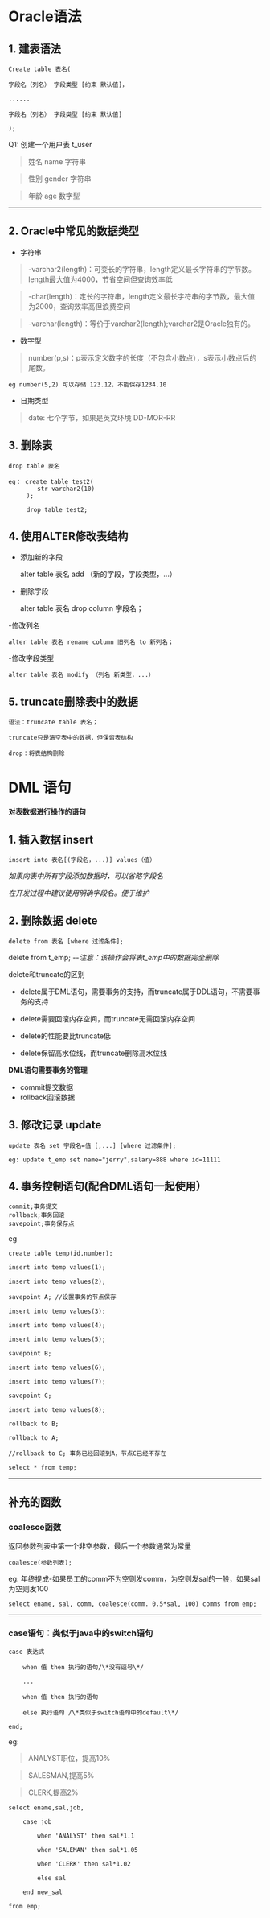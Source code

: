 # Oracle语法


## 1. 建表语法

    Create table 表名(
    
    字段名（列名） 字段类型 [约束 默认值]，
        
    ......

    字段名（列名） 字段类型 [约束 默认值]

    );

    
Q1: 创建一个用户表 t_user

>姓名 name 字符串

>性别 gender 字符串

>年龄 age 数字型

***

## 2. Oracle中常见的数据类型

- 字符串

> -varchar2(length)：可变长的字符串，length定义最长字符串的字节数。length最大值为4000，节省空间但查询效率低

> -char(length)：定长的字符串，length定义最长字符串的字节数，最大值为2000，查询效率高但浪费空间

> -varchar(length)：等价于varchar2(length);varchar2是Oracle独有的。

- 数字型

> number(p,s)：p表示定义数字的长度（不包含小数点），s表示小数点后的尾数。

    eg number(5,2) 可以存储 123.12，不能保存1234.10

- 日期类型

> date: 七个字节，如果是英文环境 DD-MOR-RR 


## 3. 删除表 

    drop table 表名

    eg： create table test2(
            str varchar2(10)
         );

         drop table test2;

## 4. 使用ALTER修改表结构

- 添加新的字段

    alter table 表名 add （新的字段，字段类型，...）

- 删除字段

    alter table 表名 drop column 字段名；

-修改列名

    alter table 表名 rename column 旧列名 to 新列名；

-修改字段类型

    alter table 表名 modify （列名 新类型，...）

## 5. truncate删除表中的数据

    语法：truncate table 表名；

    truncate只是清空表中的数据，但保留表结构
    
    drop：将表结构删除

# DML 语句

**对表数据进行操作的语句**

## 1. 插入数据 insert

    insert into 表名[(字段名，...)] values（值）

*如果向表中所有字段添加数据时，可以省略字段名*

*在开发过程中建议使用明确字段名。便于维护*

## 2. 删除数据 delete

    delete from 表名 [where 过滤条件];

delete from t_emp; --*注意：该操作会将表t_emp中的数据完全删除*

delete和truncate的区别

- delete属于DML语句，需要事务的支持，而truncate属于DDL语句，不需要事务的支持

- delete需要回滚内存空间，而truncate无需回滚内存空间

- delete的性能要比truncate低

- delete保留高水位线，而truncate删除高水位线

**DML语句需要事务的管理**

- commit提交数据
- rollback回滚数据

## 3. 修改记录 update

    update 表名 set 字段名=值 [,...] [where 过滤条件];

    eg: update t_emp set name="jerry",salary=888 where id=11111

## 4. 事务控制语句(配合DML语句一起使用）

    commit;事务提交
    rollback;事务回滚
    savepoint;事务保存点

eg

    create table temp(id,number);

    insert into temp values(1);

    insert into temp values(2);

    savepoint A; //设置事务的节点保存

    insert into temp values(3);

    insert into temp values(4);

    insert into temp values(5);

    savepoint B;

    insert into temp values(6);

    insert into temp values(7);

    savepoint C;

    insert into temp values(8);

    rollback to B;

    rollback to A;

    //rollback to C; 事务已经回滚到A，节点C已经不存在

    select * from temp;

***

## 补充的函数

### coalesce函数

返回参数列表中第一个非空参数，最后一个参数通常为常量

    coalesce(参数列表);

eg: 年终提成-如果员工的comm不为空则发comm，为空则发sal的一般，如果sal为空则发100

    select ename, sal, comm, coalesce(comm. 0.5*sal, 100) comms from emp;

***

### case语句：类似于java中的switch语句

    case 表达式
        
        when 值 then 执行的语句/\*没有逗号\*/

        ...

        when 值 then 执行的语句

        else 执行语句 /\*类似于switch语句中的default\*/

    end;

eg:

>ANALYST职位，提高10%

>SALESMAN,提高5%

>CLERK,提高2%

    select ename,sal,job,

        case job

            when 'ANALYST' then sal*1.1

            when 'SALEMAN' then sal*1.05

            when 'CLERK' then sal*1.02

            else sal

        end new_sal

    from emp;







